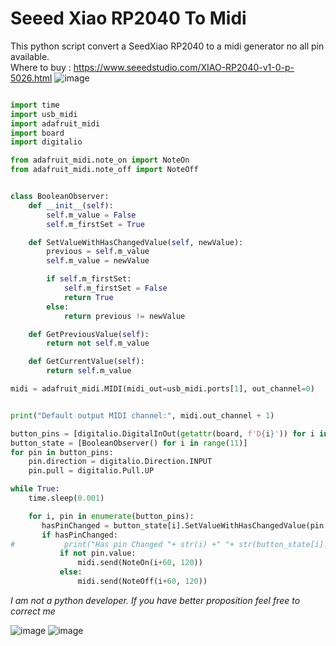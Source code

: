 #  Seeed Xiao RP2040 To Midi
This python script convert a SeedXiao RP2040 to a midi generator no all pin available.  
Where to buy : https://www.seeedstudio.com/XIAO-RP2040-v1-0-p-5026.html
![image](https://user-images.githubusercontent.com/20149493/235487782-e69fb95d-8172-40b7-a71b-21fa8549abe5.png)




``` py

import time
import usb_midi
import adafruit_midi
import board
import digitalio

from adafruit_midi.note_on import NoteOn
from adafruit_midi.note_off import NoteOff


class BooleanObserver:
    def __init__(self):
        self.m_value = False
        self.m_firstSet = True

    def SetValueWithHasChangedValue(self, newValue):
        previous = self.m_value
        self.m_value = newValue

        if self.m_firstSet:
            self.m_firstSet = False
            return True
        else:
            return previous != newValue

    def GetPreviousValue(self):
        return not self.m_value

    def GetCurrentValue(self):
        return self.m_value

midi = adafruit_midi.MIDI(midi_out=usb_midi.ports[1], out_channel=0)


print("Default output MIDI channel:", midi.out_channel + 1)

button_pins = [digitalio.DigitalInOut(getattr(board, f'D{i}')) for i in range(11)]
button_state = [BooleanObserver() for i in range(11)]
for pin in button_pins:
    pin.direction = digitalio.Direction.INPUT
    pin.pull = digitalio.Pull.UP

while True:
    time.sleep(0.001)

    for i, pin in enumerate(button_pins):
       hasPinChanged = button_state[i].SetValueWithHasChangedValue(pin.value)
       if hasPinChanged:
#           print("Has pin Changed "+ str(i) +" "+ str(button_state[i].GetCurrentValue()))
           if not pin.value:
               midi.send(NoteOn(i+60, 120))
           else:
               midi.send(NoteOff(i+60, 120))

```

_I am not a python developer. If you have better proposition feel free to correct me_


![image](https://user-images.githubusercontent.com/20149493/235472859-5cd6f63b-2e21-4ebc-8099-ffa58000662d.png)
![image](https://user-images.githubusercontent.com/20149493/235472911-d9be188a-5812-4262-aa1a-341cc186262d.png)
